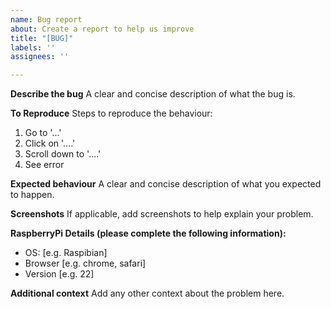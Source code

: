 ```yaml
---
name: Bug report
about: Create a report to help us improve
title: "[BUG]"
labels: ''
assignees: ''

---
```


**Describe the bug**
A clear and concise description of what the bug is.

**To Reproduce**
Steps to reproduce the behaviour:
1. Go to '...'
2. Click on '....'
3. Scroll down to '....'
4. See error

**Expected behaviour**
A clear and concise description of what you expected to happen.

**Screenshots**
If applicable, add screenshots to help explain your problem.

**RaspberryPi Details (please complete the following information):**
 - OS: [e.g. Raspibian]
 - Browser [e.g. chrome, safari]
 - Version [e.g. 22]

**Additional context**
Add any other context about the problem here.
